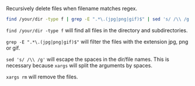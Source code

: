 [//title]: (recursively-delete-files-when-filename-matchs-regex)
[//englishtitle]: (recursively-delete-files-when-filename-matchs-regex)
[//category]: (snippet,bash,regex,find)
[//tags]: (snippet,bash,regex,find)
[//createtime]: (20230324)
[//updatetime]: (20230324)

Recursively delete files when filename matches regex.

```bash
find /your/dir -type f | grep -E ".*\.(jpg|png|gif)$" | sed 's/ /\\ /g' | xargs rm
```

`find /your/dir -type f` will find all files in the directory and subdirectories.

`grep -E ".*\.(jpg|png|gif)$"` will filter the files with the extension jpg, png or gif.

`sed 's/ /\\ /g'` will escape the spaces in the dir/file names. This is necessary because `xargs` will split the arguments by spaces.

`xargs rm` will remove the files.